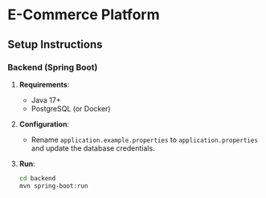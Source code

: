 # E-Commerce Platform

## Setup Instructions

### Backend (Spring Boot)
1. **Requirements**:
   - Java 17+
   - PostgreSQL (or Docker)

2. **Configuration**:
   - Rename `application.example.properties` to `application.properties` and update the database credentials.

3. **Run**:
   ```bash
   cd backend
   mvn spring-boot:run
